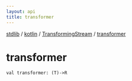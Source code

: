 ```yaml
---
layout: api
title: transformer
---
```

[stdlib](../../index.html) / [kotlin](../index.html) / [TransformingStream](index.html) / [transformer](transformer.html)

# transformer

```
val transformer: (T)->R
```
